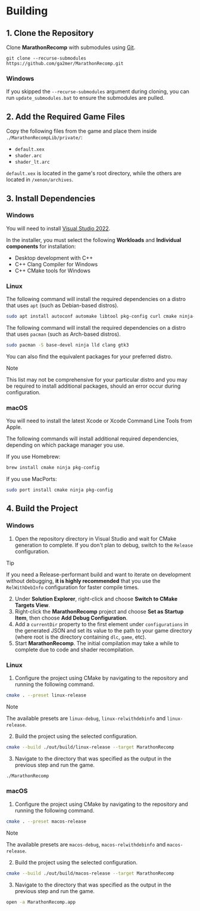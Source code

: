 # Building

## 1. Clone the Repository

Clone **MarathonRecomp** with submodules using [Git](https://git-scm.com/).
```
git clone --recurse-submodules https://github.com/ga2mer/MarathonRecomp.git
```

### Windows
If you skipped the `--recurse-submodules` argument during cloning, you can run `update_submodules.bat` to ensure the submodules are pulled.

## 2. Add the Required Game Files

Copy the following files from the game and place them inside `./MarathonRecompLib/private/`:
- `default.xex`
- `shader.arc`
- `shader_lt.arc`

`default.xex` is located in the game's root directory, while the others are located in `/xenon/archives`.

[//]: # (> [!TIP])
[//]: # (> It is recommended that you install the game using [an existing Marathon Recompiled release]&#40;https://github.com/ga2mer/MarathonRecomp/releases/latest&#41; to acquire these files, otherwise you'll need to rely on third-party tools to extract them.)
[//]: # (>)
[//]: # (> Using the Marathon Recompiled installation wizard will also ensure that these files are compatible with each other so that they can be used with the build environment.)
[//]: # (>)
[//]: # (> When sourcing these files from an Marathon Recompiled installation, they will be stored under `game` and `update` subdirectories.)

## 3. Install Dependencies

### Windows
You will need to install [Visual Studio 2022](https://visualstudio.microsoft.com/downloads/).

In the installer, you must select the following **Workloads** and **Individual components** for installation:
- Desktop development with C++
- C++ Clang Compiler for Windows
- C++ CMake tools for Windows

### Linux
The following command will install the required dependencies on a distro that uses `apt` (such as Debian-based distros).
```bash
sudo apt install autoconf automake libtool pkg-config curl cmake ninja-build clang clang-tools libgtk-3-dev
```
The following command will install the required dependencies on a distro that uses `pacman` (such as Arch-based distros).
```bash
sudo pacman -S base-devel ninja lld clang gtk3
```
You can also find the equivalent packages for your preferred distro.

> [!NOTE]
> This list may not be comprehensive for your particular distro and you may be required to install additional packages, should an error occur during configuration.

### macOS
You will need to install the latest Xcode or Xcode Command Line Tools from Apple.

The following commands will install additional required dependencies, depending on which package manager you use.

If you use Homebrew:
```bash
brew install cmake ninja pkg-config
```

If you use MacPorts:
```bash
sudo port install cmake ninja pkg-config
```

## 4. Build the Project

### Windows
1. Open the repository directory in Visual Studio and wait for CMake generation to complete. If you don't plan to debug, switch to the `Release` configuration.

> [!TIP]
> If you need a Release-performant build and want to iterate on development without debugging, **it is highly recommended** that you use the `RelWithDebInfo` configuration for faster compile times.

2. Under **Solution Explorer**, right-click and choose **Switch to CMake Targets View**.
3. Right-click the **MarathonRecomp** project and choose **Set as Startup Item**, then choose **Add Debug Configuration**.
4. Add a `currentDir` property to the first element under `configurations` in the generated JSON and set its value to the path to your game directory (where root is the directory containing `dlc`, `game`, etc).
5. Start **MarathonRecomp**. The initial compilation may take a while to complete due to code and shader recompilation.

### Linux
1. Configure the project using CMake by navigating to the repository and running the following command.
```bash
cmake . --preset linux-release
```

> [!NOTE]
> The available presets are `linux-debug`, `linux-relwithdebinfo` and `linux-release`.

2. Build the project using the selected configuration.
```bash
cmake --build ./out/build/linux-release --target MarathonRecomp
```

3. Navigate to the directory that was specified as the output in the previous step and run the game.
```bash
./MarathonRecomp
```

### macOS
1. Configure the project using CMake by navigating to the repository and running the following command.
```bash
cmake . --preset macos-release
```

> [!NOTE]
> The available presets are `macos-debug`, `macos-relwithdebinfo` and `macos-release`.

2. Build the project using the selected configuration.
```bash
cmake --build ./out/build/macos-release --target MarathonRecomp
```

3. Navigate to the directory that was specified as the output in the previous step and run the game.
```bash
open -a MarathonRecomp.app
```
